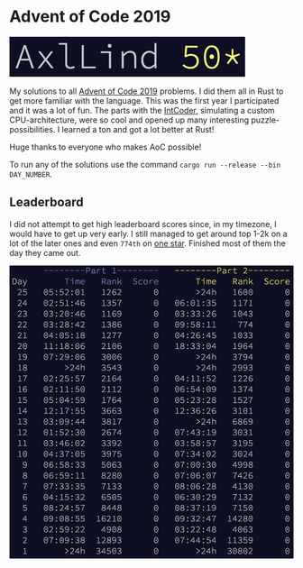 # Advent of Code 2019
![all stars](./screenshots/all_stars.png)

My solutions to all [Advent of Code 2019](https://adventofcode.com/2019) problems. I did them all in Rust to get more familiar with the language. This was the first year I participated and it was a lot of fun. The parts with the [IntCoder](./src/intcoder.rs), simulating a custom CPU-architecture, were so cool and opened up many interesting puzzle-possibilities. I learned a ton and got a lot better at Rust!

Huge thanks to everyone who makes AoC possible!

To run any of the solutions use the command `cargo run --release --bin DAY_NUMBER`.

## Leaderboard
I did not attempt to get high leaderboard scores since, in my timezone, I would have to get up very early. I still managed to get around top 1-2k on a lot of the later ones and even `774th` on [one star](./src/bin/22.rs). Finished most of them the day they came out.

![leaderboard](./screenshots/leaderboard.png)
